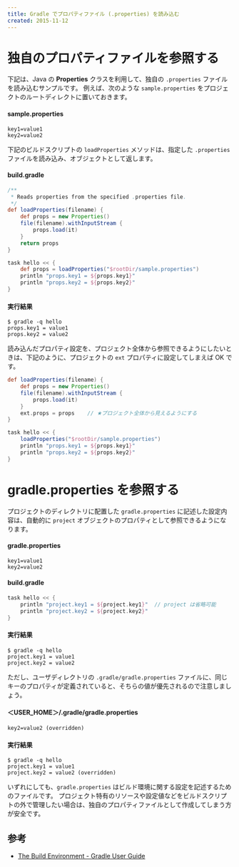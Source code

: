 ```yaml
---
title: Gradle でプロパティファイル (.properties) を読み込む
created: 2015-11-12
---
```



独自のプロパティファイルを参照する
====

下記は、Java の **Properties** クラスを利用して、独自の `.properties` ファイルを読み込むサンプルです。
例えば、次のような `sample.properties` をプロジェクトのルートディレクトに置いておきます。

#### sample.properties
```properties
key1=value1
key2=value2
```

下記のビルドスクリプトの `loadProperties` メソッドは、指定した `.properties` ファイルを読み込み、オブジェクトとして返します。

#### build.gradle
```groovy
/**
 * Reads properties from the specified .properties file.
 */
def loadProperties(filename) {
    def props = new Properties()
    file(filename).withInputStream {
        props.load(it)
    }
    return props
}

task hello << {
    def props = loadProperties("$rootDir/sample.properties")
    println "props.key1 = ${props.key1}"
    println "props.key2 = ${props.key2}"
}
```

#### 実行結果
```
$ gradle -q hello
props.key1 = value1
props.key2 = value2
```

読み込んだプロパティ設定を、プロジェクト全体から参照できるようにしたいときは、下記のように、プロジェクトの `ext` プロパティに設定してしまえば OK です。

```groovy
def loadProperties(filename) {
    def props = new Properties()
    file(filename).withInputStream {
        props.load(it)
    }
    ext.props = props    // ★プロジェクト全体から見えるようにする
}

task hello << {
    loadProperties("$rootDir/sample.properties")
    println "props.key1 = ${props.key1}"
    println "props.key2 = ${props.key2}"
}
```


gradle.properties を参照する
====

プロジェクトのディレクトリに配置した `gradle.properties` に記述した設定内容は、自動的に `project` オブジェクトのプロパティとして参照できるようになります。

#### gradle.properties
```properties
key1=value1
key2=value2
```

#### build.gradle
```groovy
task hello << {
    println "project.key1 = ${project.key1}"  // project は省略可能
    println "project.key2 = ${project.key2}"
}
```

#### 実行結果
```
$ gradle -q hello
project.key1 = value1
project.key2 = value2
```

ただし、ユーザディレクトリの `.gradle/gradle.properties` ファイルに、同じキーのプロパティが定義されていると、そちらの値が優先されるので注意しましょう。

#### ＜USER_HOME＞/.gradle/gradle.properties
```properties
key2=value2 (overridden)
```

#### 実行結果
```
$ gradle -q hello
project.key1 = value1
project.key2 = value2 (overridden)
```

いずれにしても、`gradle.properties` はビルド環境に関する設定を記述するためのファイルです。
プロジェクト特有のリソースや設定値などをビルドスクリプトの外で管理したい場合は、独自のプロパティファイルとして作成してしまう方が安全です。


参考
----
* [The Build Environment - Gradle User Guide](https://docs.gradle.org/current/userguide/build_environment.html)

